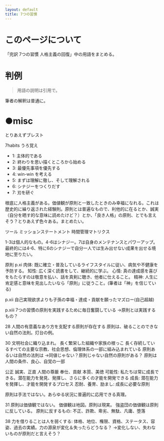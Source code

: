 ```yaml
---
layout: default
title: 7つの習慣
---
```


# このページについて
「完訳 7つの習慣 人格主義の回復」中の用語をまとめる。

# 判例
> 用語の説明は引用で。

筆者の解釈は普通に。

# ●misc
とりあえずブレスト

7habits うろ覚え
- 1: 主体的である
- 2: 終わりを思い描くところから始める
- 3: 最優先事項を優先する
- 4: win-win を考える
- 5: まずは理解に徹し、そして理解される
- 6: シナジーをつくりだす
- 7: 刃を研ぐ

根底に人格主義がある。価値観が原則と一致したときのみ幸福になれる。これは歴史的に繰り返された経験則。原則とは普遍なもので、利他的に在るとか、誠実（自分を晒す的な意味に読めたけど？）とか、「良き人格」の原則、とでも言えそう？とりあえず色々ある。まとめたい。

ツール
ミッションステートメント
時間管理マトリクス

1-3は個人的なもの。4-6はシナジー。7は自身のメンテナンスとパワーアップ。最終的には4-6、特に6のシナジーで自分一人では生み出せない成果を出せる境地に至りたい。

原則
p.xi
肉体: 既に確立・普及しているライフスタイルに従い、病気や不健康を予防する。
知性: 広く深く読書をして、継続的に学ぶ。
心情: 真の達成感を喜びをもたらすのは敬意を払い、話を真剣に聴き、他者に仕えること。
精神: 人生に肯定感と意味を見出したいなら「原則」に従うこと。(筆者は「神」を信じている)

p.xii
自己実現欲求よりも子孫の幸福・達成・貢献を願ったマズロー(自己超越)

p.xiii
7つの習慣の原則を実践するために毎日奮闘している
→原則とは実践するもの？

28
人間の有意義なあり方を支配する原則が存在する
原則は、破ることのできない自然の法則。灯台の例。

30
文明社会に織り込まれ。
長く繁栄した組織や家族の根っこ
長く存続しているすべての主要な宗教、社会思想、倫理体系の一部に組み込まれている
原則あるいは自然の法則は
→同値じゃない？原則じゃない自然の原則がある？
原則は人間の条件、良心、自覚の一部

公正
誠実、正直
人間の尊厳
奉仕、貢献
本質、美徳
可能性: 私たちは常に成長できる。潜在能力を発見、発揮し、さらに多くの才能を開発できる
成長: 潜在能力を発揮し、才能を開発するプロセス
忍耐、養育、励まし: 成長に必要な原則

原則は手法ではない。あらゆる状況に普遍的に応用できる真理。

31
原則は価値観ではない。
価値観は地図。原則は現実。
強盗団の価値観は原則に反している。
原則に反するもの: 不正、詐欺、卑劣、無駄、凡庸、堕落

38
力を借りることは人を弱くする: 体格、地位、権限、資格、ステータス、容姿、過去の実績。力の源泉が変化＆失ったらどうなる？
→変化しない、失わないものが原則だと言えそう？
